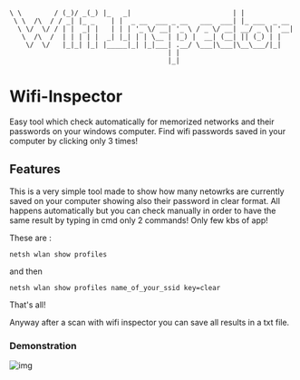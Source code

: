  ``` __          ___  __ _   _____                           _             
 \ \        / (_)/ _(_) |_   _|                         | |            
  \ \  /\  / / _| |_ _    | |  _ __  ___ _ __   ___  ___| |_ ___  _ __ 
   \ \/  \/ / | |  _| |   | | | '_ \/ __| '_ \ / _ \/ __| __/ _ \| '__|
    \  /\  /  | | | | |  _| |_| | | \__ | |_) |  __| (__| || (_) | |   
     \/  \/   |_|_| |_| |_____|_| |_|___| .__/ \___|\___|\__\___/|_|   
                                        | |                            
                                        |_|                            
```
# Wifi-Inspector
Easy tool which check automatically for memorized networks and their passwords on your windows computer.
Find wifi passwords saved in your computer by clicking only 3 times!
## Features

This is a very simple tool made to show how many netowrks are currently saved on your computer showing also their password in clear format. All happens automatically but you can check manually in order to have the same result by typing in cmd only 2 commands!
Only few kbs of app!

These are :

```
netsh wlan show profiles
```

and then 

```
netsh wlan show profiles name_of_your_ssid key=clear
```

That's all!

Anyway after a scan with wifi inspector you can save all results in a txt file.

### Demonstration

 ![img](https://i.imgur.com/3ayW5FZ.gif)
